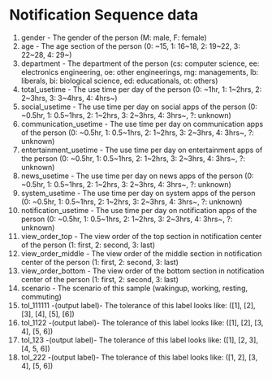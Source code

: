 # Notification Sequence data

1. gender - The gender of the person (M: male, F: female)
2. age - The age section of the person (0: \~15, 1: 16\~18, 2: 19\~22, 3: 22\~28, 4: 29\~)
3. department - The department of the person (cs: computer science, ee: electronics engineering, oe: other engineerings, mg: managements, lb: liberals, bi: biological science, ed: educationals, ot: others)
4. total_usetime - The use time per day of the person (0: \~1hr, 1: 1\~2hrs, 2: 2\~3hrs, 3: 3\~4hrs, 4: 4hrs\~)
5. social_usetime - The use time per day on social apps of the person (0: \~0.5hr, 1: 0.5\~1hrs, 2: 1\~2hrs, 3: 2\~3hrs, 4: 3hrs\~, ?: unknown)
6. communication_usetime - The use time per day on communication apps of the person (0: \~0.5hr, 1: 0.5\~1hrs, 2: 1\~2hrs, 3: 2\~3hrs, 4: 3hrs\~, ?: unknown)
7. entertainment_usetime - The use time per day on entertainment apps of the person (0: \~0.5hr, 1: 0.5\~1hrs, 2: 1\~2hrs, 3: 2\~3hrs, 4: 3hrs\~, ?: unknown)
8. news_usetime - The use time per day on news apps of the person (0: \~0.5hr, 1: 0.5\~1hrs, 2: 1\~2hrs, 3: 2\~3hrs, 4: 3hrs\~, ?: unknown)
9. system_usetime - The use time per day on system apps of the person (0: \~0.5hr, 1: 0.5\~1hrs, 2: 1\~2hrs, 3: 2\~3hrs, 4: 3hrs\~, ?: unknown)
10. notification_usetime - The use time per day on notification apps of the person (0: \~0.5hr, 1: 0.5\~1hrs, 2: 1\~2hrs, 3: 2\~3hrs, 4: 3hrs\~, ?: unknown)
11. view_order_top - The view order of the top section in notification center of the person (1: first, 2: second, 3: last)
12. view_order_middle - The view order of the middle section in notification center of the person (1: first, 2: second, 3: last)
13. view_order_bottom - The view order of the bottom section in notification center of the person (1: first, 2: second, 3: last)
14. scenario - The scenario of this sample (wakingup, working, resting, commuting)
15. tol_111111 -(output label)- The tolerance of this label looks like: ([1], [2], [3], [4], [5], [6])
16. tol_1122 -(output label)- The tolerance of this label looks like: ([1], [2], [3, 4], [5, 6])
17. tol_123 -(output label)- The tolerance of this label looks like: ([1], [2, 3], [4, 5, 6])
18. tol_222 -(output label)- The tolerance of this label looks like: ([1, 2], [3, 4], [5, 6])
